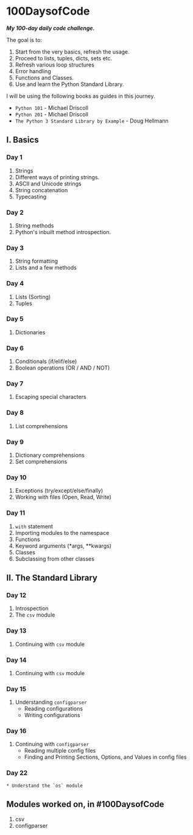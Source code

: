 # 100DaysofCode

_**My 100-day daily code challenge.**_

The goal is to:

1. Start from the very basics, refresh the usage.
2. Proceed to lists, tuples, dicts, sets etc.
3. Refresh various loop structures
4. Error handling
5. Functions and Classes.
6. Use and learn the Python Standard Library.

I will be using the following books as guides in this journey.

* `Python 101` - Michael Driscoll
* `Python 201` - Michael Driscoll
* `The Python 3 Standard Library by Example` - Doug Hellmann

## I. Basics

### Day 1
1. Strings
2. Different ways of printing strings.
2. ASCII and Unicode strings
4. String concatenation
5. Typecasting

### Day 2
1. String methods
2. Python's inbuilt method introspection.

### Day 3
1. String formatting
2. Lists and a few methods

### Day 4
1. Lists (Sorting)
2. Tuples

### Day 5
1. Dictionaries

### Day 6
1. Conditionals (if/elif/else)
2. Boolean operations (OR / AND / NOT)

### Day 7
1. Escaping special characters

### Day 8
1. List comprehensions

### Day 9
1. Dictionary comprehensions
2. Set comprehensions

### Day 10
1. Exceptions (try/except/else/finally)
2. Working with files (Open, Read, Write)

### Day 11
1. `with` statement
2. Importing modules to the namespace
3. Functions
4. Keyword arguments (*args, **kwargs)
5. Classes
6. Subclassing from other classes

## II. The Standard Library

### Day 12
1. Introspection
2. The `csv` module

### Day 13
1. Continuing with `csv` module

### Day 14
1. Continuing with `csv` module

### Day 15
1. Understanding `configparser`
    * Reading configurations
    * Writing configurations

### Day 16
1. Continuing with `configparser`
    * Reading multiple config files
    * Finding and Printing Sections, Options, and Values in config files

### Day 22
    * Understand the `os` module

## Modules worked on, in #100DaysofCode

1. csv
2. configparser
